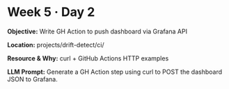 # Week 5 · Day 2

**Objective:** Write GH Action to push dashboard via Grafana API

**Location:** projects/drift-detect/ci/

**Resource & Why:** curl + GitHub Actions HTTP examples

**LLM Prompt:** Generate a GH Action step using curl to POST the dashboard JSON to Grafana.

